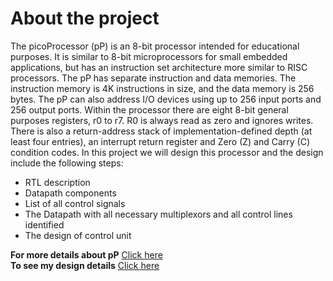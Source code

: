 # About the project
The picoProcessor (pP) is an 8-bit processor intended for educational purposes. It is similar to 8-bit microprocessors
for small embedded applications, but has an instruction set architecture more similar to RISC processors. The pP has separate instruction and data memories. The instruction memory is 4K instructions in size, and the data memory is 256 bytes. The pP can also address I/O devices using up to 256 input ports and 256 output ports. Within the processor there are eight 8-bit general purposes registers, r0 to r7. R0 is always read as zero and ignores writes. There is also a return-address stack of implementation-defined depth (at least four entries), an interrupt return register and Zero (Z) and Carry (C) condition codes. In this project we will design this processor and the design include the following steps:
-	RTL description 
-	Datapath components
-	List of all control signals 
-	The Datapath with all necessary multiplexors and all control lines identified 
-	The design of control unit 

**For more details about pP** 
<a href="pP-ISA(1).pdf">Click here </a><br>
**To see my design details**
<a href="Single-cyclePicoProcessor.pdf">Click here </a> 
